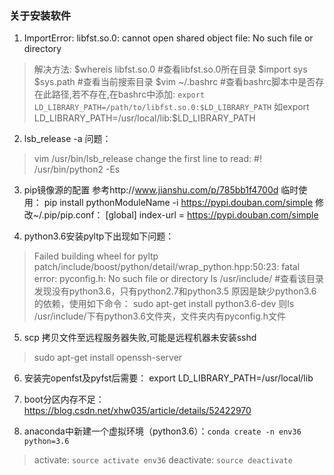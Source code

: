 ﻿### 关于安装软件
 1. ImportError: libfst.so.0: cannot open shared object file: No such file or directory
 >解决方法:
 >\$whereis libfst.so.0 #查看libfst.so.0所在目录
 >\$import sys
 >\$sys.path #查看当前搜索目录
 >\$vim ~/.bashrc  #查看bashrc脚本中是否存在此路径,若不存在,在bashrc中添加:
 >`export LD_LIBRARY_PATH=/path/to/libfst.so.0:$LD_LIBRARY_PATH`
 >如export LD_LIBRARY_PATH=/usr/local/lib:$LD_LIBRARY_PATH

 2. lsb_release -a 问题：
 > vim /usr/bin/lsb_release
 > change the first line to read: #! /usr/bin/python2 -Es
 > 
 3.  pip镜像源的配置
参考http://www.jianshu.com/p/785bb1f4700d
临时使用：
pip install pythonModuleName -i https://pypi.douban.com/simple
修改~/.pip/pip.conf：
[global]
index-url = https://pypi.douban.com/simple 

 4. python3.6安装pyltp下出现如下问题：
 >Failed building wheel for pyltp
 >patch/include/boost/python/detail/wrap_python.hpp:50:23: fatal error: pyconfig.h: No such file or directory
 >ls /usr/include/  #查看该目录发现没有python3.6，只有python2.7和python3.5
 >原因是缺少python3.6的依赖，使用如下命令：
 >sudo apt-get install python3.6-dev
 >则ls /usr/include/下有python3.6文件夹，文件夹内有pyconfig.h文件

 5. scp 拷贝文件至远程服务器失败,可能是远程机器未安装sshd
 >sudo apt-get install openssh-server

 6. 安装完openfst及pyfst后需要：
export LD_LIBRARY_PATH=/usr/local/lib

 7. boot分区内存不足：https://blog.csdn.net/xhw035/article/details/52422970

 8. anaconda中新建一个虚拟环境（python3.6）：`conda create -n env36 python=3.6`
 > activate: `source activate env36`
 > deactivate: `source deactivate`